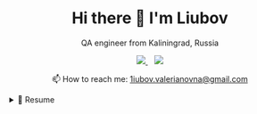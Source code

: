 <!--### CV-->

<h1 align='center'>
  Hi there 👋 I'm Liubov 
</h1>

<p align='center'>
  QA engineer from Kaliningrad, Russia
</p>



<p align='center'>
  
  <a href="https://t.me/the1iubov">
    <img src="https://img.shields.io/badge/Telegram-2CA5E0.svg?&style=for-the-badge&logo=telegram&logoColor=white" />        
  </a>&nbsp;&nbsp
  <a href="https://www.linkedin.com/in/1iubov-sergeeva/">
    <img src="https://img.shields.io/badge/linkedin-%230077B5.svg?&style=for-the-badge&logo=linkedin&logoColor=white" />
  </a>
  
</p>

<!--<p align='center'>
  <a href="#"><img src="https://github-readme-stats.vercel.app/api?username=1iubov&show_icons=true&count_private=true&theme=dark" width="350"></a>
</p> -->

<p align='center'>
  📫 How to reach me: <a href='mailto:1iubov.valerianovna@gmail.com'>1iubov.valerianovna@gmail.com</a>
</p>


<details>
  <summary>📃 Resume</summary>


## Education

**CS50's Introduction to Game Development**\
2023\
**Harvard University** - Cambridge, Massachusetts
<img align="right" src="https://img.shields.io/badge/github%20actions-%232671E5.svg?style=for-the-badge&logo=githubactions&logoColor=white" />
<img align="right" src="https://img.shields.io/badge/c%23-%23239120.svg?style=for-the-badge&logo=c-sharp&logoColor=white" />
<img align="right" src="https://img.shields.io/badge/lua-%232C2D72.svg?style=for-the-badge&logo=lua&logoColor=white" />
<img align="right" src="https://img.shields.io/badge/unity-%23000000.svg?style=for-the-badge&logo=unity&logoColor=white" />



**Bechelor's Degree in Informatics and Computer Science**\
2012 - 2016\
**Kaliningrad State Technical University** - Kaliningrad, Russia

## Experience

**QA Senior engineer, Team Lead**\
Bars group · Full-time\
2021 - 2022

**QA Engineer**\
Tensor.ru - Full-time\
2018 - 2021 


**Frontend Web Developer**\
Simple1.ru - Full-time\
2017 - 2018



</details>

<!--
**1iubov/1iubov** is a ✨ _special_ ✨ repository because its `README.md` (this file) appears on your GitHub profile.

Here are some ideas to get you started:

- 🔭 I’m currently working on ...
- 🌱 I’m currently learning ...
- 👯 I’m looking to collaborate on ...
- 🤔 I’m looking for help with ...
- 💬 Ask me about ...
- 📫 How to reach me: ...
- 😄 Pronouns: ...
- ⚡ Fun fact: ...
-->
